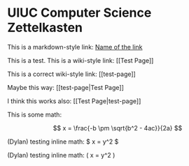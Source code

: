 # UIUC Computer Science Zettelkasten

<script type="text/javascript" async src="https://cdnjs.cloudflare.com/ajax/libs/mathjax/2.7.7/latest.js?config=TeX-MML-AM_CHTML"></script>

This is a markdown-style link: [Name of the link](test-page.md)

This is a test. This is a wiki-style link: [[Test Page]]

This is a correct wiki-style link: [[test-page]]

Maybe this way: [[test-page|Test Page]]

I think this works also: [[Test Page|test-page]]

This is some math:

$$ x = \frac{-b \pm \sqrt{b^2 - 4ac}}{2a} $$

(Dylan) testing inline math: $ x = y^2 $

(Dylan) testing inline math: \( x = y^2 \)

